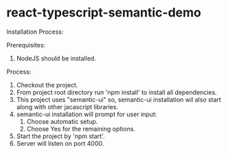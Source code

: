 # react-typescript-semantic-demo

Installation Process:

Prerequisites:
1. NodeJS should be installed.

Process:
1. Checkout the project.
2. From project root directory run 'npm install' to install all dependencies.
3. This project uses "semantic-ui" so, semantic-ui installation wil also start along with other jacascript libraries.
4. semantic-ui installation will prompt for user input:
    1. Choose automatic setup.
    2. Choose Yes for the remaining options.
5. Start the project by 'npm start'.
6. Server will listen on port 4000.
